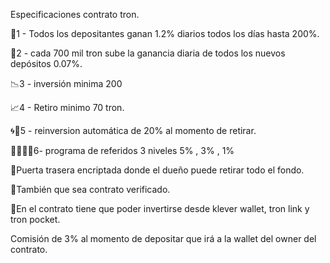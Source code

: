 Especificaciones contrato tron.

🚀1 - Todos los depositantes ganan 1.2% diarios todos los días hasta 200%.

💱2 - cada 700 mil tron sube la ganancia diaria de todos los nuevos depósitos 0.07%.

📉3 - inversión minima 200

📈4 - Retiro minimo 70 tron.

🌀🔄5 - reinversion automática de 20% al momento de retirar.

👨‍👩‍👧‍👧6- programa de referidos 3 niveles
               5% , 3% , 1%

📘Puerta trasera encriptada donde el dueño puede retirar todo el fondo.

🧧También que sea contrato verificado.

📗En el contrato tiene que poder invertirse desde klever wallet, tron link y tron pocket.

Comisión de 3% al momento de depositar que irá a la wallet del owner del contrato.
